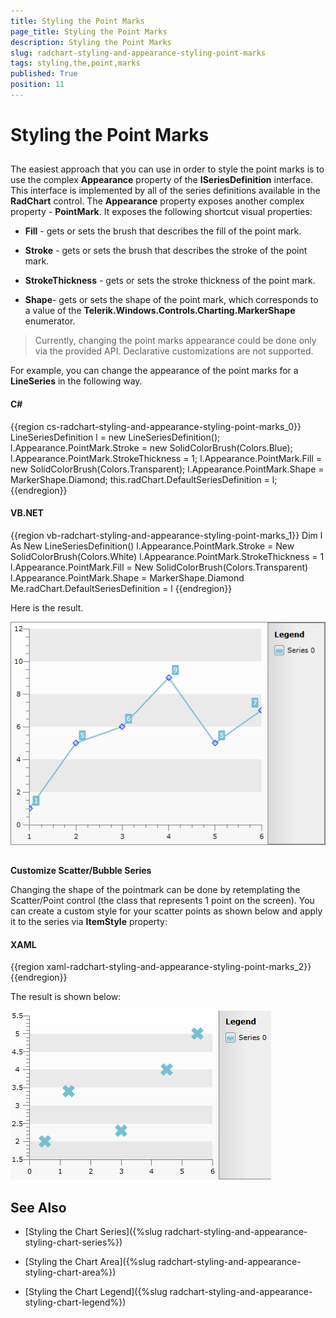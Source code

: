 ```yaml
---
title: Styling the Point Marks
page_title: Styling the Point Marks
description: Styling the Point Marks
slug: radchart-styling-and-appearance-styling-point-marks
tags: styling,the,point,marks
published: True
position: 11
---
```


# Styling the Point Marks



## 

The easiest approach that you can use in order to style the point marks is to use the complex __Appearance__ property of the __ISeriesDefinition__ interface. This interface is implemented by all of the series definitions available in the __RadChart__ control. The __Appearance__ property exposes another complex property - __PointMark__. It exposes the following shortcut visual properties:

* __Fill__ - gets or sets the brush that describes the fill of the point mark. 

* __Stroke__ - gets or sets the brush that describes the stroke of the point mark. 

* __StrokeThickness__ - gets or sets the stroke thickness of the point mark.

* __Shape__- gets or sets the shape of the point mark, which corresponds to a value of the __Telerik.Windows.Controls.Charting.MarkerShape__ enumerator. 

>Currently, changing the point marks appearance could be done only via the provided API. Declarative customizations are not supported.

For example, you can change the appearance of the point marks for a __LineSeries__ in the following way.

#### __C#__

{{region cs-radchart-styling-and-appearance-styling-point-marks_0}}
	LineSeriesDefinition l = new LineSeriesDefinition();
	l.Appearance.PointMark.Stroke = new SolidColorBrush(Colors.Blue);
	l.Appearance.PointMark.StrokeThickness = 1;
	l.Appearance.PointMark.Fill = new SolidColorBrush(Colors.Transparent);
	l.Appearance.PointMark.Shape = MarkerShape.Diamond;
	this.radChart.DefaultSeriesDefinition = l;
{{endregion}}



#### __VB.NET__

{{region vb-radchart-styling-and-appearance-styling-point-marks_1}}
	Dim l As New LineSeriesDefinition()
	l.Appearance.PointMark.Stroke = New SolidColorBrush(Colors.White)
	l.Appearance.PointMark.StrokeThickness = 1
	l.Appearance.PointMark.Fill = New SolidColorBrush(Colors.Transparent)
	l.Appearance.PointMark.Shape = MarkerShape.Diamond
	Me.radChart.DefaultSeriesDefinition = l
{{endregion}}



Here is the result.

![](images/RadChart_StylingPointMarks_01.png)



## 

__Customize Scatter/Bubble Series__

Changing the shape of the pointmark can be done by retemplating the Scatter/Point control (the class that represents 1 point on the screen). You can create a custom style for your scatter points as shown below and apply it to the series via __ItemStyle__ property:

#### __XAML__

{{region xaml-radchart-styling-and-appearance-styling-point-marks_2}}
	<Style x:Key="CustomPoint" TargetType="telerik:PointMark">
	    <Setter Property="Size" Value="20" />
	    <Setter Property="Template">
	        <Setter.Value>
	            <ControlTemplate TargetType="telerik:PointMark">
	                <Canvas>
	                    <Path x:Name="PART_PointMarkPath"
	                          Canvas.Left="{TemplateBinding PointMarkCanvasLeft}"
	                          Canvas.Top="{TemplateBinding PointMarkCanvasTop}"
	                          Width="{TemplateBinding Size}"
	                          Height="{TemplateBinding Size}"
	                          Data="F1 M 6.5,3.5 L 3.5,0.5 0.5,3.5 3.5,6.5 0.5,9.5 3.5,12.5 6.5,9.5 9.5,12.5 12.5,9.5 9.5,6.5 12.5,3.5 9.5,0.5 6.5,3.5 Z"
	                          Stretch="Fill"
	                          Style="{TemplateBinding ShapeStyle}" />
	                </Canvas>
	            </ControlTemplate>
	        </Setter.Value>
	    </Setter>
	</Style>
	<Style x:Key="CustomScatter" TargetType="telerik:ScatterPoint">
	    <Setter Property="Template">
	        <Setter.Value>
	            <ControlTemplate TargetType="telerik:ScatterPoint">
	                <Canvas x:Name="PART_MainContainer">
	                    <telerik:PointMark x:Name="PART_PointMark"
	                                       Canvas.Top="{TemplateBinding StartPointY}"
	                                       PointMarkCanvasLeft="{TemplateBinding PointMarkCanvasLeft}"
	                                       PointMarkCanvasTop="{TemplateBinding PointMarkCanvasTop}"
	                                       ShapeStyle="{TemplateBinding PointMarkShapeStyle}"
	                                       Style="{StaticResource CustomPoint}" />
	                </Canvas>
	            </ControlTemplate>
	        </Setter.Value>
	    </Setter>
	</Style>
{{endregion}}



The result is shown below:

![](images/RadChart_chart_stylingscatter.PNG)

## See Also

 * [Styling the Chart Series]({%slug radchart-styling-and-appearance-styling-chart-series%})

 * [Styling the Chart Area]({%slug radchart-styling-and-appearance-styling-chart-area%})

 * [Styling the Chart Legend]({%slug radchart-styling-and-appearance-styling-chart-legend%})

